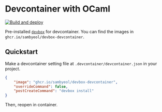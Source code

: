 # Devcontainer with OCaml

[![Build and deploy](https://github.com/sambyeol/devbox-devcontainer/actions/workflows/build-and-deploy.yml/badge.svg)](https://github.com/sambyeol/devbox-devcontainer/actions/workflows/build-and-deploy.yml)

Pre-installed [`devbox`](https://github.com/jetpack-io/devbox) for devcontainer.
You can find the images in `ghcr.io/sambyeol/devbox-devcontainer`.

## Quickstart
Make a devcontainer setting file at `.devcontainer/devcontainer.json` in your project.
```json
{
    "image": "ghcr.io/sambyeol/devbox-devcontainer",
    "overrideCommand": false,
	"postCreateCommand": "devbox install"
}
```
Then, reopen in container.